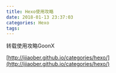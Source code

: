 ```yaml
---
title: Hexo使用攻略
date: 2018-01-13 23:37:03
categories: Hexo
tags:
---
```


转载使用攻略GoonX

[http://ijiaober.github.io/categories/hexo/](http://ijiaober.github.io/categories/hexo/)
